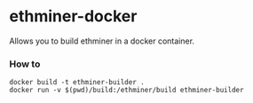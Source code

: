 # ethminer-docker
Allows you to build ethminer in a docker container. 

### How to

```
docker build -t ethminer-builder .
docker run -v $(pwd)/build:/ethminer/build ethminer-builder
```
